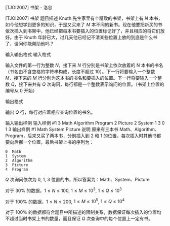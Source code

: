



[TJOI2007] 书架 - 洛谷














[TJOI2007] 书架
题目描述
Knuth 先生家里有个精致的书架，书架上有 $N$ 本书，如今他想学到更多的知识，于是又买来了 $M$ 本不同的新书。现在他要把新买的书依次插入到书架中，他已经把每本书要插入的位置标记好了，并且相应的将它们放好。由于 Knuth 年龄已大，过几天他已经记不清某些位置上放的到底是什么书了，请问你能帮助他吗？

输入输出格式
输入格式

输入文件的第一行为整数 $N$，接下来 $N$ 行分别是书架上依次放着的 N 本书的书名（书名由不含空格的字符串构成，长度不超过 $10$）。下一行将要输入一个整数 $M$，接下来的 $M$ 行分别为这本书的书名和要插入的位置。下一行将要输入一个整数 $Q$，接下来共有 $Q$ 次询问，每行都是一个整数表示询问的位置。（书架上位置的编号从 $0$ 开始）

输出格式

输出 $Q$ 行，每行对应着相应查询位置的书名。

输入输出样例
输入样例 #1
3
Math
Algorithm
Program
2
Picture 2
System 1
3
0
1
3
输出样例 #1
Math
System
Picture
说明
原来有三本书 Math、Algorithm、Program，后来又买了两本书，分别插入到 $2$ 和 $1$ 的位置，每次插入时其他书都要向后挪一个位置，最后书架上书的序列为：

```plain
0  Math
1  System
2  Algorithm
3  Picture
4  Program
```
$Q$ 次询问依次为 $0$, $1$, $3$ 位置的书，所以答案为：Math、System、Picture


对于 $30\%$ 的数据，$1 \leqslant N \leqslant 100$, $1 \leqslant M \leqslant 10^3$, $1 \leqslant Q \leqslant 10^3$

对于 $100\%$ 的数据，$1 \leqslant N \leqslant 200$, $1 \leqslant M \leqslant 10^5$, $1 \leqslant Q \leqslant 10^4$

对于 $100\%$ 的数据都符合题目中所描述的限制关系，数据保证每次插入的位置均不超过当时书架上书的数量，而且保证 $Q$ 次查询中的每个位置上一定有书。






